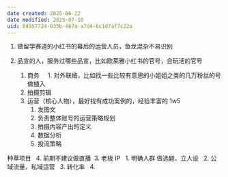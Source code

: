 ```yaml
---
date created: 2025-06-22
date modified: 2025-07-10
uid: 0d957724-035b-467a-a7d4-6c1d7af7c22a
---
```

1. 做留学赛道的小红书的幕后的运营人员，鱼龙混杂不易识别

2. 品宣的人，服务过哪些品宣，比如欧莱雅小红书的官号，会玩活的官号  
	1. 商务     1. 对外联络，比如找一些比较有意思的小姐姐之类的几万粉丝的号做植入   
	2. 拍摄剪辑   
	3. 运营（核心人物），最好找有成功案例的，经验丰富的 1w5    
		1. 发图文     
		2. 负责整体账号的运营策略规划    
		3. 拍摄内容产出的定义     
		4. 数据分析     
		5. 投流策略       
		
		

种草项目   4. 前期不建议做直播  3. 老板 IP   1. 明确人群 做选题、立人设   2. 公域流量，私域运营   3. 转化率   4.
